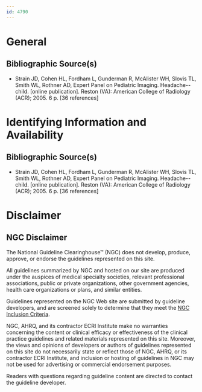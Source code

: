 ```yaml
---
id: 4790
---
```


# General

## Bibliographic Source(s)

- Strain JD, Cohen HL, Fordham L, Gunderman R, McAlister WH, Slovis TL, Smith WL, Rothner AD, Expert Panel on Pediatric Imaging. Headache--child. [online publication]. Reston (VA): American College of Radiology (ACR); 2005. 6 p. [36 references]

# Identifying Information and Availability

## Bibliographic Source(s)

- Strain JD, Cohen HL, Fordham L, Gunderman R, McAlister WH, Slovis TL, Smith WL, Rothner AD, Expert Panel on Pediatric Imaging. Headache--child. [online publication]. Reston (VA): American College of Radiology (ACR); 2005. 6 p. [36 references]

# Disclaimer

## NGC Disclaimer

The National Guideline Clearinghouse™ (NGC) does not develop, produce, approve, or endorse the guidelines represented on this site.

All guidelines summarized by NGC and hosted on our site are produced under the auspices of medical specialty societies, relevant professional associations, public or private organizations, other government agencies, health care organizations or plans, and similar entities.

Guidelines represented on the NGC Web site are submitted by guideline developers, and are screened solely to determine that they meet the [NGC Inclusion Criteria](/help-and-about/summaries/inclusion-criteria).

NGC, AHRQ, and its contractor ECRI Institute make no warranties concerning the content or clinical efficacy or effectiveness of the clinical practice guidelines and related materials represented on this site. Moreover, the views and opinions of developers or authors of guidelines represented on this site do not necessarily state or reflect those of NGC, AHRQ, or its contractor ECRI Institute, and inclusion or hosting of guidelines in NGC may not be used for advertising or commercial endorsement purposes.

Readers with questions regarding guideline content are directed to contact the guideline developer.

